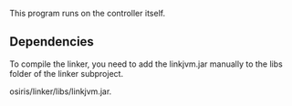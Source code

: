 This program runs on the controller itself.

Dependencies
------------
To compile the linker, you need to add the linkjvm.jar manually to the libs folder of the linker subproject. 

osiris/linker/libs/linkjvm.jar.